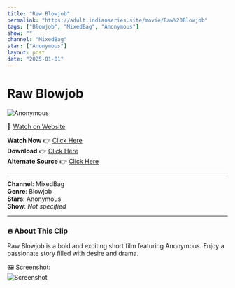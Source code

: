 ```yaml
---
title: "Raw Blowjob"
permalink: "https://adult.indianseries.site/movie/Raw%20Blowjob"
tags: ["Blowjob", "MixedBag", "Anonymous"]
show: ""
channel: "MixedBag"
star: ["Anonymous"]
layout: post
date: "2025-01-01"
---
```


# Raw Blowjob

![Anonymous](https://shorts.desisins.com/wp-content/uploads/2023/10/Kotha-BJ-DesiSins.com_.jpg)

🔗 [Watch on Website](https://adult.indianseries.site/movie/Raw%20Blowjob)

**Watch Now** 👉 [Click Here](https://adult.indianseries.site/movie/Raw%20Blowjob)  
**Download** 👉 [Click Here](https://adult.indianseries.site/movie/Raw%20Blowjob)  
**Alternate Source** 👉 [Click Here](https://adult.indianseries.site/movie/Raw%20Blowjob)

---

**Channel**: MixedBag  
**Genre**: Blowjob  
**Stars**: Anonymous  
**Show**: *Not specified*

---

### 🔥 About This Clip

Raw Blowjob is a bold and exciting short film featuring Anonymous. Enjoy a passionate story filled with desire and drama.
 
🖼️ Screenshot:  
![Screenshot](https://shorts.desisins.com/wp-content/uploads/2023/10/Kotha-BJ-DesiSins.com_.jpg)
